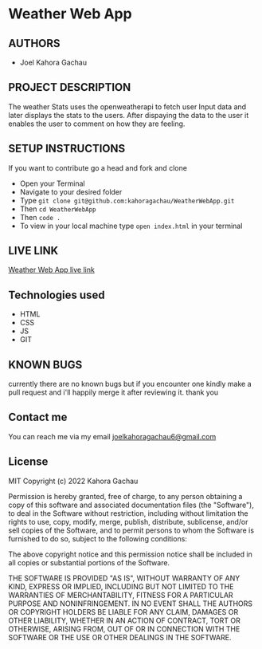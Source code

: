 # Weather Web App

## AUTHORS
- Joel Kahora Gachau

## PROJECT DESCRIPTION
The weather Stats uses the openweatherapi to fetch user Input data and later displays the stats to the users. After dispaying the data to the user it enables the user to comment on how they are feeling.

## SETUP INSTRUCTIONS
If you want to contribute go a head and fork and clone
- Open your Terminal
- Navigate to your desired folder 
- Type `git clone git@github.com:kahoragachau/WeatherWebApp.git`
- Then `cd WeatherWebApp`
- Then `code .`
- To view in your local machine type `open index.html` in your terminal
## LIVE LINK
[Weather Web App live link](https://kahoragachau.github.io/WeatherWebApp/)
## Technologies used
- HTML
- CSS
- JS
- GIT

## KNOWN BUGS
currently there are no known bugs but if you encounter one kindly make a pull request and i'll happily merge it after reviewing it. thank you

## Contact me
You can reach me via my email joelkahoragachau6@gmail.com

## License
MIT Copyright (c) 2022 Kahora Gachau

Permission is hereby granted, free of charge, to any person obtaining a copy of this software and associated documentation files (the "Software"), to deal in the Software without restriction, including without limitation the rights to use, copy, modify, merge, publish, distribute, sublicense, and/or sell copies of the Software, and to permit persons to whom the Software is furnished to do so, subject to the following conditions:

The above copyright notice and this permission notice shall be included in all copies or substantial portions of the Software.

THE SOFTWARE IS PROVIDED "AS IS", WITHOUT WARRANTY OF ANY KIND, EXPRESS OR IMPLIED, INCLUDING BUT NOT LIMITED TO THE WARRANTIES OF MERCHANTABILITY, FITNESS FOR A PARTICULAR PURPOSE AND NONINFRINGEMENT. IN NO EVENT SHALL THE AUTHORS OR COPYRIGHT HOLDERS BE LIABLE FOR ANY CLAIM, DAMAGES OR OTHER LIABILITY, WHETHER IN AN ACTION OF CONTRACT, TORT OR OTHERWISE, ARISING FROM, OUT OF OR IN CONNECTION WITH THE SOFTWARE OR THE USE OR OTHER DEALINGS IN THE SOFTWARE.